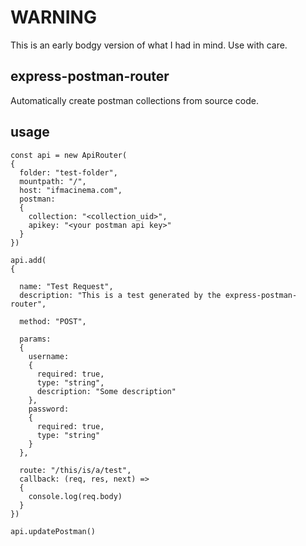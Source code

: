 # WARNING
This is an early bodgy version of what I had in mind. Use with care.

## express-postman-router
Automatically create postman collections from source code. 

## usage

    const api = new ApiRouter(
    {	
      folder: "test-folder",
      mountpath: "/",
      host: "ifmacinema.com",
	  postman: 
	  {
	  	collection: "<collection_uid>",
		apikey: "<your postman api key>"
	  }
    })

    api.add(
    {

      name: "Test Request",
      description: "This is a test generated by the express-postman-router",

      method: "POST",

      params:
      {
        username: 
        {
          required: true,
          type: "string",
          description: "Some description"
        },
        password:
        {
          required: true,
          type: "string"
        }
      },

      route: "/this/is/a/test",
      callback: (req, res, next) =>
      {
        console.log(req.body)
      }
    })
	
  	api.updatePostman()
